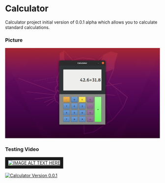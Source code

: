 # Calculator
Calculator project initial version of 0.0.1 alpha which allows you to calculate standard calculations.

### Picture
![](https://github.com/Thiha112/Calculator/blob/main/Calculator_version_0.0.1.png)

### Testing Video
<a href="http://www.youtube.com/watch?feature=player_embedded&v=YOUTUBE_VIDEO_ID_HERE
" target="_blank"><img src="https://youtu.be/DHBVx2mURvQ" 
alt="IMAGE ALT TEXT HERE" width="240" height="180" border="10" /></a>

[![Calculator Version 0.0.1](http://img.youtube.com/vi/DHBVx2mURvQ&t=3s/0.jpg)](http://www.youtube.com/watch?v=DHBVx2mURvQ&t=3s)
